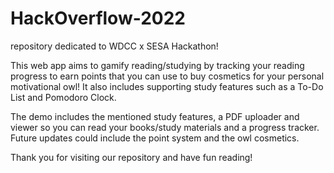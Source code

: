 # HackOverflow-2022
repository dedicated to WDCC x SESA Hackathon!

This web app aims to gamify reading/studying by tracking your reading progress to earn points that you can use to buy cosmetics for your personal motivational owl! It also includes supporting study features such as a To-Do List and Pomodoro Clock.

The demo includes the mentioned study features, a PDF uploader and viewer so you can read your books/study materials and a progress tracker. Future updates could include the point system and the owl cosmetics. 

Thank you for visiting our repository and have fun reading!

